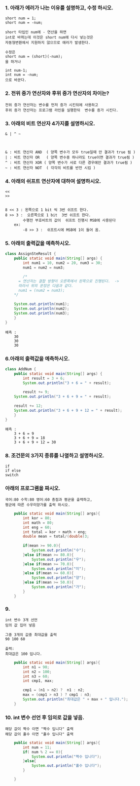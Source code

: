 ### 1.  아래가 에러가 나는 이유를 설명하고, 수정 하시오.
	short num = 1;
	short num = -num;
	
	short 타입인 num에 - 연산을 하면 
	int로 바뀌는데 이것은 short num에 다시 넣는것은 
	자동형변환에서 지원하지 않으므로 에러가 발생한다.
	
	수정은
	short num = (short)(-num); 
	을 하거나
	
	int num-1;
	int num = -num; 
	으로 바꾼다.
	
### 2. 전위 증가 연산자와 후위 증가 연산자의 차이는?
	전위 증가 연산자는 변수를 먼저 증가 시킨뒤에 사용하고
	후위 증가 연산자는 프로그램 라인을 실행한뒤  변수를 증가 시킨다.	
	

### 3. 아래의 비트 연산자 4가지를 설명하시오.
	& | ^ ~



	& : 비트 연산자 AND  ( 양쪽 변수가 모두 true일때 만 결과가 true 됨 )
	| : 비트 연산자 OR   ( 양쪽 변수중 하나라도 true이면 결과가 true됨 )
	^ : 비트 연산자 XOR ( 양쪽 변수가 서로 다른 경우에만 결과가 true됨 )
	~ : 비트 연산자 NOT  ( 각각의 비트를 반전 시킴 ) 

### 4. 아래의 쉬프트 연산자에 대하여 설명하시오.
	<<
	>>


	8 << 3 : 왼쪽으로 1 bit 씩 3번 쉬프트 한다.
	8 >> 3 :  오른쪽으로 1 bit  3번 쉬프트 한다. 
			수행전 부호비트의 값이  쉬프트 진행시 MSB에 사용된다
		ex: 		
			-8 >> 3 :  쉬프트시에 MSB에 1이 들어 옴.

### 5. 아래의 출력값을 예측하시오.
```java
class AssignSteResult {
	public static void main(String[] args) {
		int num1 = 10, num2 = 20, num3 = 30;
		num1 = num2 = num3;    

		/*
	  = 연산자는 결합 방향이 오른쪽에서 왼쪽으로 진행된다.  ->
	  따라서 위의 문장은 다음과 같다. 
	  num1 = (num2 = num3);        
	*/
	
	System.out.println(num1);	
	System.out.println(num2);
	System.out.println(num3);
	}
}
```

	예측 :
		30
		30
		30

### 6.아래의 출력값을 예측하시오.
~~~java
class AddNum {
	public static void main(String[] args) {
		int result = 3 + 6;
		System.out.println("3 + 6 = " + result);  
  
		result += 9;
    System.out.println("3 + 6 + 9 = " + result);
    
    result += 12;
    System.out.println("3 + 6 + 9 + 12 = " + result);
	}
}
~~~

	예측 : 
		3 + 6 = 9
		3 + 6 + 9 = 18
		3 + 6 + 9 + 12 = 30

### 8.  조건문의 3가지 종류를 나열하고 설명하시오.
	if
	if else
	switch

### 아래의 프로그램을 짜시오.
	국어:80 수학:80 영어:60 총점과 평균을 출력하고, 
	평균에 따른 수우미양가를 출력 하시오.

```java
	public static void main(String[] args){
		int kor = 80;
		int math = 80;
		int eng = 60;
		int total = kor + math + eng;
		double mean = total/(double)3;
		
		if(mean >= 90.0){
			System.out.println("수");
		}else if(mean >= 80.0){
			System.out.println("우");
		}else if(mean >= 70.0){
			System.out.println("미");
		}else if(mean >= 60.0){
			System.out.println("양");
		}else if(mean >= 50.0){
			System.out.println("가");
		}
	}
```

### 9. 
	int 변수 3개 선언 
	임의 값 집어 넣음
	
	그중 3개의 값중 최대값을 출력 
	90 100 60
	
	출력:
	최대값은 100 입니다.


~~~java
	public static void main(String[] args){
		int n1 = 90;
		int n2 = 100;
		int n3 = 60;
		int cmp1, max;
		
		cmp1 = (n1 > n2) ?  n1 : n2;
		max = (cmp1 > n3 ) ? cmp1 : n3;
		System.out.println("최대값은 " + max + " 입니다.");
	}
~~~

### 10. int 변수 선언 후 임의로 값을 넣음.
	해당 값이 짝수 이면 "짝수 입니다" 출력
	해당 값이 홀수 이면 "홀수 입니다" 출력


```java
	public static void main(String[] args){
		int num = 11;
		if( num % 2 == 0){
			System.out.println("짝수 입니다");
		}else{
			System.out.println("홀수 입니다");
		}

	}
```